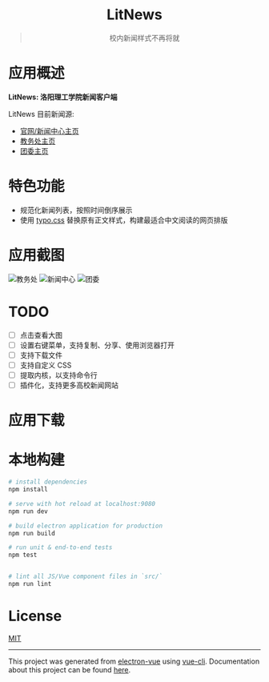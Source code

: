 <div align="center">
<h1>LitNews</h1>
<blockquote>校内新闻样式不再将就</blockquote>
</div>

# 应用概述

**LitNews: 洛阳理工学院新闻客户端**

LitNews 目前新闻源:

- [官网/新闻中心主页](https://www.lit.edu.cn)
- [教务处主页](https://www.lit.edu.cn/jwc)
- [团委主页](https://www.lit.edu.cn/tw)

# 特色功能

- 规范化新闻列表，按照时间倒序展示
- 使用 [typo.css](https://github.com/sofish/typo.css) 替换原有正文样式，构建最适合中文阅读的网页排版

# 应用截图

![教务处]()
![新闻中心]()
![团委]()

# TODO

- [ ] 点击查看大图
- [ ] 设置右键菜单，支持复制、分享、使用浏览器打开
- [ ] 支持下载文件
- [ ] 支持自定义 CSS
- [ ] 提取内核，以支持命令行
- [ ] 插件化，支持更多高校新闻网站

# 应用下载

# 本地构建

```bash
# install dependencies
npm install

# serve with hot reload at localhost:9080
npm run dev

# build electron application for production
npm run build

# run unit & end-to-end tests
npm test


# lint all JS/Vue component files in `src/`
npm run lint

```

# License

[MIT](https://github.com/vhxubo/lit-news/blob/master/LICENSE)

---

This project was generated from [electron-vue](https://github.com/SimulatedGREG/electron-vue) using [vue-cli](https://github.com/vuejs/vue-cli). Documentation about this project can be found [here](https://simulatedgreg.gitbooks.io/electron-vue/content/index.html).
